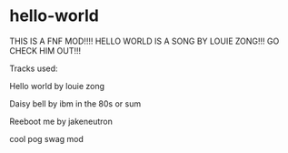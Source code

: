 # hello-world
THIS IS A FNF MOD!!!! HELLO WORLD IS A SONG BY LOUIE ZONG!!! GO CHECK HIM OUT!!!


Tracks used:

Hello world by louie zong

Daisy bell by ibm in the 80s or sum

Reeboot me by jakeneutron

cool pog swag mod
